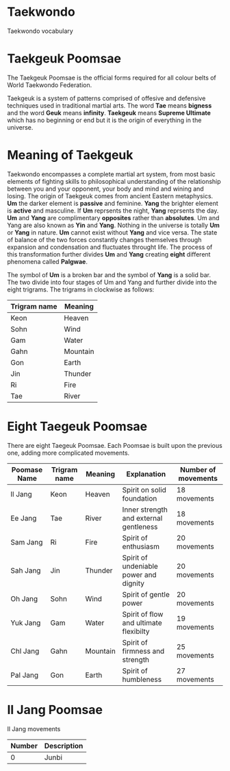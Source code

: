 # Taekwondo
Taekwondo vocabulary

# Taekgeuk Poomsae
The Taekgeuk Poomsae is the official forms required for all colour belts of World Taekwondo Federation.

Taekgeuk is a system of patterns comprised of offesive and defensive techniques used in traditional martial arts. 
The word **Tae** means **bigness** and the word **Geuk** means **infinity**. **Taekgeuk** means **Supreme Ultimate** which has no beginning or end but it is the origin of everything in the universe.

# Meaning of Taekgeuk
Taekwondo encompasses a complete martial art system, from most basic elements of fighting skills to philosophical understanding of the relationship between you and your opponent, your body and mind and wining and losing. The origin of Taekgeuk comes from ancient Eastern metaphysics. **Um** the darker element is **passive** and feminine. **Yang** the brighter element is **active** and masculine. If **Um** reprsents the night, **Yang** reprsents the day. **Um** and **Yang** are complimentary **opposites** rather than **absolutes**. Um and Yang are also known as **Yin** and **Yang**. Nothing in the universe is totally **Um** or **Yang** in nature. **Um** cannot exist without **Yang** and vice versa. The state of balance of the two forces constantly changes themselves through expansion and condensation and fluctuates throught life. The process of this transformation further divides **Um** and **Yang** creating **eight** different phenomena called **Palgwae**. 

The symbol of **Um** is a broken bar and the symbol of **Yang** is a solid bar. The two divide into four stages of Um and Yang and further divide into the eight trigrams. The trigrams in clockwise as follows: 

| Trigram name | Meaning |
| ----------- | ----------- |
| Keon | Heaven |
| Sohn | Wind |
| Gam | Water |
| Gahn | Mountain |
| Gon | Earth |
| Jin | Thunder |
| Ri | Fire |
| Tae | River |

# Eight Taegeuk Poomsae
There are eight Taegeuk Poomsae. Each Poomsae is built upon the previous one, adding more complicated movements. 

| Poomase Name | Trigram name | Meaning | Explanation | Number of movements |
| ----------- | ----------- | ----------- | ----------- |----------- |
| Il Jang | Keon | Heaven | Spirit on solid foundation | 18 movements  | 
| Ee Jang | Tae | River | Inner strength and external gentleness | 18 movements |
| Sam Jang | Ri | Fire | Spirit of enthusiasm  | 20 movements |
| Sah Jang | Jin | Thunder | Spirit of undeniable power and dignity | 20 movements | 
| Oh Jang | Sohn | Wind | Spirit of gentle power | 20 movements |
| Yuk Jang | Gam | Water | Spirit of flow and ultimate flexibilty | 19 movements |
| Chl Jang | Gahn | Mountain | Spirit of firmness and strength | 25 movements |
| Pal Jang | Gon | Earth | Spirit of humbleness | 27 movements |


# Il Jang Poomsae
Il Jang movements 

| Number | Description | 
| ----------- | ----------- | 
| 0  | Junbi | 


